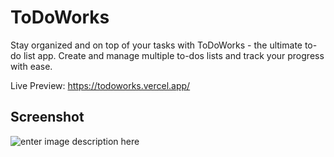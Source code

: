 # ToDoWorks
Stay organized and on top of your tasks with ToDoWorks - the ultimate to-do list app. Create and manage multiple to-dos lists and track your progress with ease.

Live Preview: https://todoworks.vercel.app/

## Screenshot
![enter image description here](https://todoworks.vercel.app/ss.png)